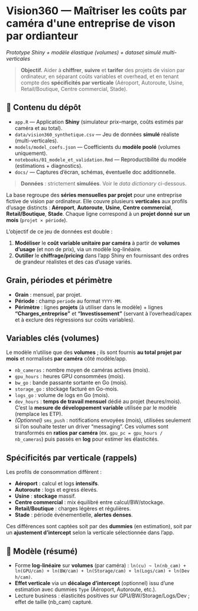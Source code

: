 # Vision360 — Maîtriser les coûts par caméra d'une entreprise de vison par ordianteur
*Prototype Shiny + modèle élastique (volumes) + dataset simulé multi-verticales*

> **Objectif.** Aider à **chiffrer**, **suivre** et **tarifer** des projets de vision par ordinateur, en séparant coûts variables et overhead, et en tenant compte des **spécificités par verticale** (Aéroport, Autoroute, Usine, Retail/Boutique, Centre commercial, Stade).

## 🔎 Contenu du dépôt
- `app.R` — Application **Shiny** (simulateur prix–marge, coûts estimés par caméra et au total).
- `data/vision360_synthetique.csv` — Jeu de données **simulé** réaliste (multi-verticales).
- `models/model_coefs.json` — Coefficients du **modèle poolé** (volumes uniquement).
- `notebooks/01_modele_et_validation.Rmd` — Reproductibilité du modèle (estimations + diagnostics).
- `docs/` — Captures d’écran, schémas, éventuelle doc additionnelle.

> **Données** : strictement **simulées**. Voir le *data dictionary* ci-dessous.
> 
La base regroupe des **séries mensuelles par projet** pour une entreprise fictive de vision par ordinateur. Elle couvre plusieurs **verticales** aux profils d’usage distincts : **Aéroport**, **Autoroute**, **Usine**, **Centre commercial**, **Retail/Boutique**, **Stade**. Chaque ligne correspond à un **projet donné sur un mois** (`projet × période`).

L’objectif de ce jeu de données est double :

1. **Modéliser** le **coût variable unitaire par caméra** à partir de **volumes d’usage** (et non de prix), via un modèle log-linéaire.
2. **Outiller** le **chiffrage/pricing** dans l’app Shiny en fournissant des ordres de grandeur réalistes et des cas d’usage variés.


## Grain, périodes et périmètre

* **Grain** : mensuel, par projet.
* **Période** : champ `periode` au format `YYYY-MM`.
* **Périmètre** : lignes **projets** (à utiliser dans le modèle) + lignes **“Charges\_entreprise”** et **“Investissement”** (servant à l’overhead/capex et à exclure des régressions sur coûts variables).

## Variables clés (volumes)

Le modèle n’utilise que des **volumes** ; ils sont fournis **au total projet par mois** et normalisés **par caméra** côté modèle/app.

* `nb_cameras` : nombre moyen de caméras actives (mois).
* `gpu_hours` : heures GPU consommées (mois).
* `bw_go` : bande passante sortante en Go (mois).
* `storage_go` : stockage facturé en Go-mois.
* `logs_go` : volume de logs en Go (mois).
* `dev_hours` : **temps de travail mensuel** dédié au projet (heures/mois). C’est la **mesure de développement variable** utilisée par le modèle (remplace les ETP).
* *(Optionnel)* `sms_push` : notifications envoyées (mois), utilisées seulement si l’on souhaite tester un driver “messaging”.
Ces volumes sont transformés en **ratios par caméra** (ex. `gpu_pc = gpu_hours / nb_cameras`) puis passés en **log** pour estimer les élasticités.

## Spécificités par verticale (rappels)

Les profils de consommation diffèrent :
* **Aéroport** : calcul et logs **intensifs**.
* **Autoroute** : logs et egress élevés.
* **Usine** : **stockage** massif.
* **Centre commercial** : mix équilibré entre calcul/BW/stockage.
* **Retail/Boutique** : charges légères et régulières.
* **Stade** : période événementielle, **alertes denses**.

Ces différences sont captées soit par des **dummies** (en estimation), soit par un **ajustement d’intercept** selon la verticale sélectionnée dans l’app.


## 🧠 Modèle (résumé)
- Forme **log-linéaire** sur **volumes** (par caméra) : `ln(cu) ~ ln(nb_cam) + ln(GPU/cam) + ln(BW/cam) + ln(Storage/cam) + ln(Logs/cam) + ln(Dev h/cam)`.
- **Effet verticale** via un **décalage d’intercept** (optionnel) issu d’une estimation avec dummies `Type` (Aéroport, Autoroute, etc.).
- Lecture business : élasticités positives sur GPU/BW/Storage/Logs/Dev ; effet de taille (nb_cam) capturé.
